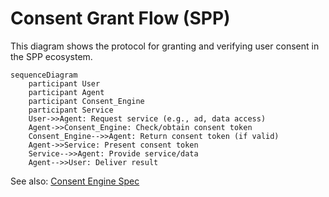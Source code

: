 # Consent Grant Flow (SPP)

This diagram shows the protocol for granting and verifying user consent in the SPP ecosystem.

```mermaid
sequenceDiagram
    participant User
    participant Agent
    participant Consent_Engine
    participant Service
    User->>Agent: Request service (e.g., ad, data access)
    Agent->>Consent_Engine: Check/obtain consent token
    Consent_Engine-->>Agent: Return consent token (if valid)
    Agent->>Service: Present consent token
    Service-->>Agent: Provide service/data
    Agent-->>User: Deliver result
```

See also: [Consent Engine Spec](../specs/identity/consent-engine.md)
